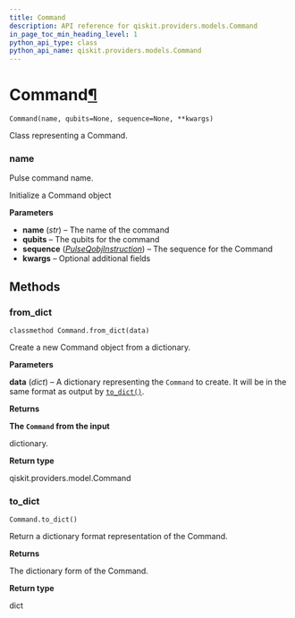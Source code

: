 ```yaml
---
title: Command
description: API reference for qiskit.providers.models.Command
in_page_toc_min_heading_level: 1
python_api_type: class
python_api_name: qiskit.providers.models.Command
---
```


# Command[¶](#command "Permalink to this headline")

<span id="qiskit.providers.models.Command" />

`Command(name, qubits=None, sequence=None, **kwargs)`

Class representing a Command.

<span id="qiskit.providers.models.Command.name" />

### name

Pulse command name.

Initialize a Command object

**Parameters**

*   **name** (*str*) – The name of the command
*   **qubits** – The qubits for the command
*   **sequence** ([*PulseQobjInstruction*](qiskit.qobj.PulseQobjInstruction "qiskit.qobj.PulseQobjInstruction")) – The sequence for the Command
*   **kwargs** – Optional additional fields

## Methods

### from\_dict

<span id="qiskit.providers.models.Command.from_dict" />

`classmethod Command.from_dict(data)`

Create a new Command object from a dictionary.

**Parameters**

**data** (*dict*) – A dictionary representing the `Command` to create. It will be in the same format as output by [`to_dict()`](qiskit.providers.models.Command#to_dict "qiskit.providers.models.Command.to_dict").

**Returns**

**The `Command` from the input**

dictionary.

**Return type**

qiskit.providers.model.Command

### to\_dict

<span id="qiskit.providers.models.Command.to_dict" />

`Command.to_dict()`

Return a dictionary format representation of the Command.

**Returns**

The dictionary form of the Command.

**Return type**

dict

